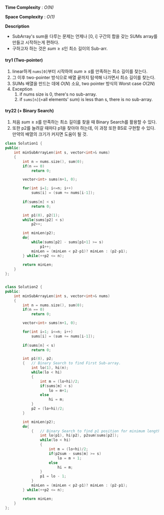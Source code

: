 ### 

**Time Complexity** : *O(N)*

**Space Complexity** : *O(1)*

**Description**

- SubArray's sum을 다루는 문제는 언제나 [0, i] 구간의 합을 갖는 SUMs array를 만들고 시작하는게 편하다.
- 구하고자 하는 것은 $sum \geq s$인 최소 길이의 Sub-arr.
  
#### try1 (Two-pointer)
1. linear하게 `nums[0]`부터 시작하여 $sum \geq s$를 만족하는 최소 길이를 찾는다.
2. 그 이후 two-pointer 방식으로 배열 끝까지 탐색해 나가면서 최소 길이를 찾는다.
3. SUMs 배열을 만드는 데에 $O(N)$ 소요, two pointer 방식의 Worst case $O(2N)$
4. Exception
   1. if nums size is 0, there's no sub-array.
   2. if `sums[n]`(=all elements' sum) is less than s, there is no sub-array.

#### try22 (+ Binary Search)
1. 처음 $sum \geq s$를 만족하는 최소 길이를 찾을 때 Binary Search를 활용할 수 있다.
2. 또한 p2를 늘려갈 때마다 p1을 찾아야 하는데, 이 과정 또한  BS로 구현할 수 있다. 만약의 배열의 크기가 커지면 도움이 될 것.

```cpp
class Solution1 {
public:
    int minSubArrayLen(int s, vector<int>& nums) 
    {
        int n = nums.size(), sum(0);
        if(n == 0)
            return 0;

        vector<int> sums(n+1, 0);

        for(int i=1; i<=n; i++)
            sums[i] = (sum += nums[i-1]);
        
        if(sums[n] < s)
            return 0;

        int p1(0), p2(1);
        while(sums[p2] < s) 
            p2++;

        int minLen(p2);
        do{
            while(sums[p2] - sums[p1+1] >= s) 
                p1++;
            minLen = (minLen < p2-p1)? minLen : (p2-p1);
        } while(++p2 <= n);
        
        return minLen;
    }
};


class Solution2 {
public:
    int minSubArrayLen(int s, vector<int>& nums) 
    {
        int n = nums.size(), sum(0);
        if(n == 0)
            return 0;

        vector<int> sums(n+1, 0);

        for(int i=1; i<=n; i++)
            sums[i] = (sum += nums[i-1]);
        
        if(sums[n] < s)
            return 0;

        int p1(0), p2;
        {   // Binary Search to find First Sub-array.
            int lo(1), hi(n);
            while(lo < hi)
            {
                int m = (lo+hi)/2;
                if(sums[m] < s)
                    lo = m+1;
                else
                    hi = m;
            }
            p2 = (lo+hi)/2;
        }

        int minLen(p2);
        do{
            {   // Binary Search to find p1 position for minimum length.
                int lo(p1), hi(p2), p2sum(sums[p2]);
                while(lo < hi)
                {   
                    int m = (lo+hi)/2;
                    if(p2sum - sums[m] >= s)
                        lo = m + 1;
                    else
                        hi = m;
                }
                p1 = lo - 1; 
            }
            minLen = (minLen < p2-p1)? minLen : (p2-p1);
        } while(++p2 <= n);

        return minLen;
    }
};
```